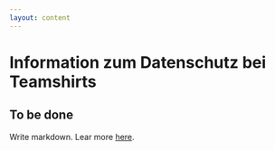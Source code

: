```yaml
---
layout: content
---
```


Information zum Datenschutz bei Teamshirts
===

To be done
---

Write markdown. Lear more [here](http://daringfireball.net/projects/markdown/syntax).
